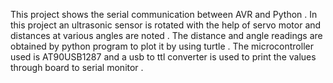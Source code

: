 This project shows the serial communication between AVR and Python . In this project an ultrasonic sensor is rotated with the help of servo motor and distances at various angles are noted . The distance and angle readings are obtained by python program to plot it by using turtle . The microcontroller used is AT90USB1287 and a usb to ttl converter is used to print the values through board to serial monitor .
